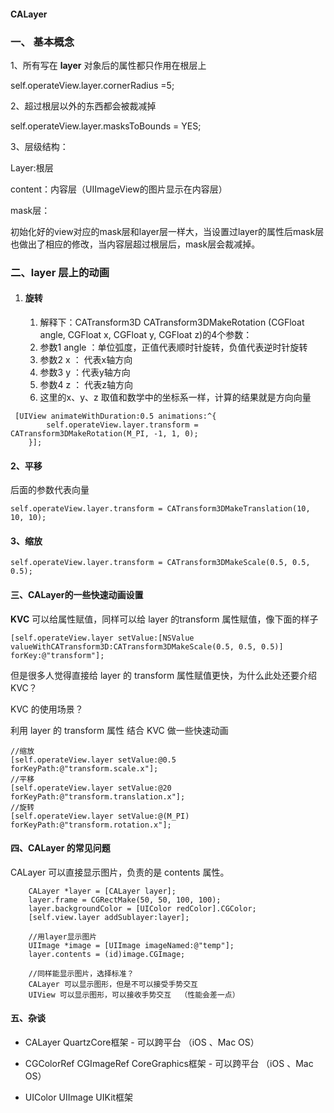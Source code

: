 #### CALayer

### 一、 基本概念

1、所有写在 **layer** 对象后的属性都只作用在根层上

self.operateView.layer.cornerRadius =5;

2、超过根层以外的东西都会被裁减掉

self.operateView.layer.masksToBounds = YES;

3、层级结构：

Layer:根层

content：内容层（UIImageView的图片显示在内容层）

mask层：

初始化好的view对应的mask层和layer层一样大，当设置过layer的属性后mask层也做出了相应的修改，当内容层超过根层后，mask层会裁减掉。

### 二、layer 层上的动画

1. #### 旋转

   1. 解释下：CATransform3D CATransform3DMakeRotation \(CGFloat angle, CGFloat x, CGFloat y, CGFloat z\)的4个参数：
   2. 参数1 angle ：单位弧度，正值代表顺时针旋转，负值代表逆时针旋转
   3. 参数2 x ： 代表x轴方向
   4. 参数3 y ：代表y轴方向
   5. 参数4 z ： 代表z轴方向
   6. 这里的x、y、z 取值和数学中的坐标系一样，计算的结果就是方向向量

```
 [UIView animateWithDuration:0.5 animations:^{
        self.operateView.layer.transform = CATransform3DMakeRotation(M_PI, -1, 1, 0);
    }];
```

#### 2、平移

后面的参数代表向量

```
self.operateView.layer.transform = CATransform3DMakeTranslation(10, 10, 10);
```

#### 3、缩放

```
self.operateView.layer.transform = CATransform3DMakeScale(0.5, 0.5, 0.5);
```

#### 三、CALayer的一些快速动画设置

**KVC** 可以给属性赋值，同样可以给 layer 的transform 属性赋值，像下面的样子

```
[self.operateView.layer setValue:[NSValue valueWithCATransform3D:CATransform3DMakeScale(0.5, 0.5, 0.5)] forKey:@"transform"];
```

但是很多人觉得直接给 layer 的 transform 属性赋值更快，为什么此处还要介绍 KVC？

KVC 的使用场景？

利用 layer 的 transform 属性 结合 KVC 做一些快速动画

```
//缩放
[self.operateView.layer setValue:@0.5 forKeyPath:@"transform.scale.x"];
//平移
[self.operateView.layer setValue:@20 forKeyPath:@"transform.translation.x"];
//旋转
[self.operateView.layer setValue:@(M_PI) forKeyPath:@"transform.rotation.x"];
```

#### 四、CALayer 的常见问题

CALayer 可以直接显示图片，负责的是 contents 属性。

```
    CALayer *layer = [CALayer layer];
    layer.frame = CGRectMake(50, 50, 100, 100);
    layer.backgroundColor = [UIColor redColor].CGColor;
    [self.view.layer addSublayer:layer];

    //用layer显示图片
    UIImage *image = [UIImage imageNamed:@"temp"];
    layer.contents = (id)image.CGImage;

    //同样能显示图片，选择标准？
    CALayer 可以显示图形，但是不可以接受手势交互
    UIView 可以显示图形，可以接收手势交互  （性能会差一点）
```

#### 五、杂谈

* CALayer QuartzCore框架 - 可以跨平台 （iOS 、Mac OS）

* CGColorRef CGImageRef CoreGraphics框架 - 可以跨平台 （iOS 、Mac OS）

* UIColor UIImage UIKit框架



